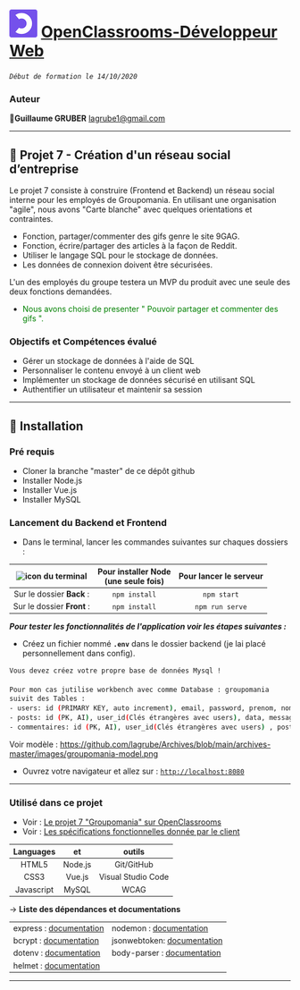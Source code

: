 # ![left 100%](https://github.com/lagrube/Archives/blob/main/archives-master/images/Logo_OpenClassrooms.png) [OpenClassrooms-Développeur Web](https://openclassrooms.com/fr/paths/185-developpeur-web)

_`Début de formation le 14/10/2020`_

### Auteur

👤**Guillaume GRUBER** lagrube1@gmail.com

---

## 📎 Projet 7 - Création d'un réseau social d’entreprise

Le projet 7 consiste à construire (Frontend et Backend) un réseau social interne pour les employés de Groupomania. En utilisant une organisation "agile", nous avons "Carte blanche" avec quelques orientations et contraintes.

- Fonction, partager/commenter des gifs genre le site 9GAG.
- Fonction, écrire/partager des articles à la façon de Reddit.
- Utiliser le langage SQL pour le stockage de données.
- Les données de connexion doivent être sécurisées.

L'un des employés du groupe testera un MVP du produit avec une seule des deux fonctions demandées.

- <span style="color:green">Nous avons choisi de presenter " Pouvoir partager et commenter des gifs ".</span>

### Objectifs et Compétences évalué

- Gérer un stockage de données à l'aide de SQL
- Personnaliser le contenu envoyé à un client web
- Implémenter un stockage de données sécurisé en utilisant SQL
- Authentifier un utilisateur et maintenir sa session

---

## 🔨 Installation

### Pré requis

- Cloner la branche "master" de ce dépôt github
- Installer Node.js
- Installer Vue.js
- Installer MySQL

### Lancement du Backend et Frontend

- Dans le terminal, lancer les commandes suivantes sur chaques dossiers :

| ![icon du terminal](https://github.com/thierry-laval/archives/blob/master/images/terminal2.gif?raw=true) | Pour installer Node<br>(une seule fois) | Pour lancer le serveur |
| :------------------------------------------------------------------------------------------------------: | :-------------------------------------: | :--------------------: |
|                                        Sur le dossier **Back** :                                         |              `npm install`              |      `npm start`       |
|                                        Sur le dossier **Front** :                                        |              `npm install`              |    `npm run serve`     |

**_Pour tester les fonctionnalités de l'application voir les étapes suivantes :_**

- Créez un fichier nommé **`.env`** dans le dossier backend (je lai placé personnellement dans config).

```bash
Vous devez créez votre propre base de données Mysql !

Pour mon cas jutilise workbench avec comme Database : groupomania
suivit des Tables :
- users: id (PRIMARY KEY, auto increment), email, password, prenom, nom, bio, image
- posts: id (PK, AI), user_id(Clés étrangères avec users), data, message, lien_url, image_url
- commentaires: id (PK, AI), user_id(Clés étrangères avec users) , post_id(Clés étrangères avec posts), date, message
```

Voir modèle : https://github.com/lagrube/Archives/blob/main/archives-master/images/groupomania-model.png

- Ouvrez votre navigateur et allez sur : [`http://localhost:8080`](http://localhost:8080)

---

### Utilisé dans ce projet

- Voir : [Le projet 7 "Groupomania" sur OpenClassrooms](https://openclassrooms.com/fr/paths/185/projects/677/assignment "Cliquez pour voir le projet")
- Voir : [Les spécifications fonctionnelles donnée par le client](documents/spécifications_fonctionnelles.pdf)

| Languages  |   et    |       outils       |
| :--------: | :-----: | :----------------: |
|   HTML5    | Node.js |     Git/GitHub     |
|    CSS3    | Vue.js  | Visual Studio Code |
| Javascript |  MySQL  |        WCAG        |

→ **Liste des dépendances et documentations**

|                                                                   |                                                                            |
| ----------------------------------------------------------------- | -------------------------------------------------------------------------- |
| express : [d​ocumentation](https://www.npmjs.com/package/express) | nodemon : ​[d​ocumentation](https://www.npmjs.com/package/nodemon)         |
| bcrypt : [d​ocumentation](https://www.npmjs.com/package/bcrypt)   | jsonwebtoken: [d​ocumentation](https://www.npmjs.com/package/jsonwebtoken) |
| dotenv : [d​ocumentation](https://www.npmjs.com/package/dotenvh)  | body-parser : ​[d​ocumentation](https://www.npmjs.com/package/body-parser) |
| helmet : ​[d​ocumentation](https://www.npmjs.com/package/helmet)  |

<!--
● express     : [d​ocumentation](https://www.npmjs.com/package/express)\
● sequelize   : ​[d​ocumentation](https://www.npmjs.com/package/sequelize)\
● bcrypt      : [d​ocumentation](https://www.npmjs.com/package/bcrypt)\
● jsonwebtoken: [d​ocumentation](https://www.npmjs.com/package/jsonwebtoken)\
● dotenv      : [d​ocumentation](https://www.npmjs.com/package/dotenvh)\
● body-parser : ​[d​ocumentation](https://www.npmjs.com/package/body-parser)\
● helmet      : ​[d​ocumentation](https://www.npmjs.com/package/helmet)\
● nodemon     : ​[d​ocumentation](https://www.npmjs.com/package/nodemon)\
-->

---
